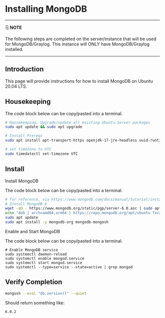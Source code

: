 # Installing MongoDB

---
🗒️ **NOTE**

The following steps are completed on the server/instance that will be used for MongoDB/Graylog. This instance will ONLY have MongoDB/Graylog installed.

---

## Introduction

This page will provide instructions for how to install MongoDB on Ubuntu 20.04 LTS.

## Housekeeping

The code block below can be copy/pasted into a terminal.

```sh
# Housekeeping, Upgrade/update all existing Ubuntu Server packages
sudo apt update && sudo apt upgrade

# Install Prereqs
sudo apt install apt-transport-https openjdk-17-jre-headless uuid-runtime pwgen

# set timezone to UTC
sudo timedatectl set-timezone UTC

```

## Install

Install MongoDB

The code block below can be copy/pasted into a terminal.

```sh
# for reference, via https://www.mongodb.com/docs/manual/tutorial/install-mongodb-on-ubuntu/
# Install MongoDB 6
wget -qO - https://www.mongodb.org/static/pgp/server-6.0.asc | sudo apt-key add -
echo "deb [ arch=amd64,arm64 ] https://repo.mongodb.org/apt/ubuntu focal/mongodb-org/6.0 multiverse" | sudo tee /etc/apt/sources.list.d/mongodb-org-6.0.list
sudo apt update
sudo apt install -y mongodb-org mongodb-mongosh

```

Enable and Start MongoDB

The code block below can be copy/pasted into a terminal.

```
# Enable MongoDB service
sudo systemctl daemon-reload
sudo systemctl enable mongod.service
sudo systemctl start mongod.service
sudo systemctl --type=service --state=active | grep mongod

```

## Verify Completion

```sh
mongosh --eval "db.version()" --quiet

```

Should return something like:

```
6.0.2
```